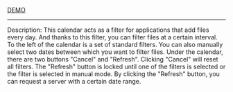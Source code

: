 [DEMO](https://yaroslavmakarov.github.io/brighta-test-project/)
___
Description:
This calendar acts as a filter for applications that add files every day. And thanks to this filter, you can filter files at a certain interval.
To the left of the calendar is a set of standard filters. You can also manually select two dates between which you want to filter files.
Under the calendar, there are two buttons "Cancel" and "Refresh".
Clicking "Cancel" will reset all filters. The "Refresh" button is locked until one of the filters is selected or the filter is selected in manual mode. By clicking the "Refresh" button, you can request a server with a certain date range.
